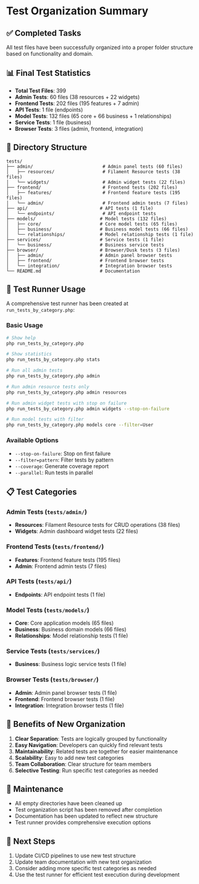 # Test Organization Summary

## ✅ Completed Tasks

All test files have been successfully organized into a proper folder structure based on functionality and domain.

## 📊 Final Test Statistics

- **Total Test Files**: 399
- **Admin Tests**: 60 files (38 resources + 22 widgets)
- **Frontend Tests**: 202 files (195 features + 7 admin)
- **API Tests**: 1 file (endpoints)
- **Model Tests**: 132 files (65 core + 66 business + 1 relationships)
- **Service Tests**: 1 file (business)
- **Browser Tests**: 3 files (admin, frontend, integration)

## 📁 Directory Structure

```
tests/
├── admin/                          # Admin panel tests (60 files)
│   ├── resources/                  # Filament Resource tests (38 files)
│   └── widgets/                    # Admin widget tests (22 files)
├── frontend/                       # Frontend tests (202 files)
│   ├── features/                   # Frontend feature tests (195 files)
│   └── admin/                      # Frontend admin tests (7 files)
├── api/                           # API tests (1 file)
│   └── endpoints/                  # API endpoint tests
├── models/                        # Model tests (132 files)
│   ├── core/                      # Core model tests (65 files)
│   ├── business/                  # Business model tests (66 files)
│   └── relationships/             # Model relationship tests (1 file)
├── services/                      # Service tests (1 file)
│   └── business/                  # Business service tests
├── browser/                       # Browser/Dusk tests (3 files)
│   ├── admin/                     # Admin panel browser tests
│   ├── frontend/                  # Frontend browser tests
│   └── integration/               # Integration browser tests
└── README.md                      # Documentation
```

## 🚀 Test Runner Usage

A comprehensive test runner has been created at `run_tests_by_category.php`:

### Basic Usage
```bash
# Show help
php run_tests_by_category.php

# Show statistics
php run_tests_by_category.php stats

# Run all admin tests
php run_tests_by_category.php admin

# Run admin resource tests only
php run_tests_by_category.php admin resources

# Run admin widget tests with stop on failure
php run_tests_by_category.php admin widgets --stop-on-failure

# Run model tests with filter
php run_tests_by_category.php models core --filter=User
```

### Available Options
- `--stop-on-failure`: Stop on first failure
- `--filter=pattern`: Filter tests by pattern
- `--coverage`: Generate coverage report
- `--parallel`: Run tests in parallel

## 📋 Test Categories

### Admin Tests (`tests/admin/`)
- **Resources**: Filament Resource tests for CRUD operations (38 files)
- **Widgets**: Admin dashboard widget tests (22 files)

### Frontend Tests (`tests/frontend/`)
- **Features**: Frontend feature tests (195 files)
- **Admin**: Frontend admin tests (7 files)

### API Tests (`tests/api/`)
- **Endpoints**: API endpoint tests (1 file)

### Model Tests (`tests/models/`)
- **Core**: Core application models (65 files)
- **Business**: Business domain models (66 files)
- **Relationships**: Model relationship tests (1 file)

### Service Tests (`tests/services/`)
- **Business**: Business logic service tests (1 file)

### Browser Tests (`tests/browser/`)
- **Admin**: Admin panel browser tests (1 file)
- **Frontend**: Frontend browser tests (1 file)
- **Integration**: Integration browser tests (1 file)

## 🎯 Benefits of New Organization

1. **Clear Separation**: Tests are logically grouped by functionality
2. **Easy Navigation**: Developers can quickly find relevant tests
3. **Maintainability**: Related tests are together for easier maintenance
4. **Scalability**: Easy to add new test categories
5. **Team Collaboration**: Clear structure for team members
6. **Selective Testing**: Run specific test categories as needed

## 🔧 Maintenance

- All empty directories have been cleaned up
- Test organization script has been removed after completion
- Documentation has been updated to reflect new structure
- Test runner provides comprehensive execution options

## 📝 Next Steps

1. Update CI/CD pipelines to use new test structure
2. Update team documentation with new test organization
3. Consider adding more specific test categories as needed
4. Use the test runner for efficient test execution during development
